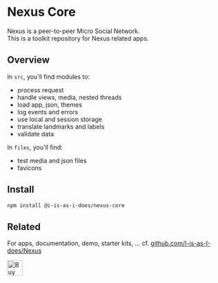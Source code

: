 # Nexus Core

Nexus is a peer-to-peer Micro Social Network.  
This is a toolkit repository for Nexus related apps.

## Overview

In `src`, you'll find modules to:

- process request
- handle views, media, nested threads
- load app, json, themes
- log events and errors
- use local and session storage
- translate landmarks and labels
- validate data

In `files`, you'll find:

- test media and json files
- favicons

## Install

```bash
npm install @i-is-as-i-does/nexus-core
```

## Related

For apps, documentation, demo, starter kits, ... cf. [github.com/I-is-as-I-does/Nexus](https://github.com/I-is-as-I-does/Nexus) 

<a href='https://ko-fi.com/I2I17EOYP' target='_blank'><img height='36' style='border:0px;height:36px;' src='https://cdn.ko-fi.com/cdn/kofi2.png?v=3' border='0' alt='Buy Me a Coffee at ko-fi.com' /></a>